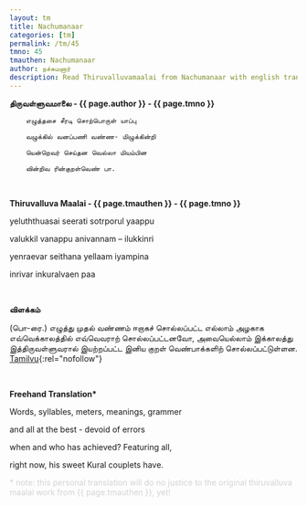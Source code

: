 ```yaml
---
layout: tm
title: Nachumanaar
categories: [tm]
permalink: /tm/45
tmno: 45
tmauthen: Nachumanaar
author: நச்சுமனார்
description: Read Thiruvalluvamaalai from Nachumanaar with english translation
---
```


**திருவள்ளுவமாலை - {{ page.author }} - {{ page.tmno }}**
	
        எழுத்தசை சீரடி சொற்பொருள் யாப்பு

        வழுக்கில் வனப்பணி வண்ண- மிழுக்கின்றி

        யென்றெவர் செய்தன வெல்லா மியம்பின

        வின்றிவ ரின்குறள்வெண் பா.

<br>

**Thiruvalluva Maalai - {{ page.tmauthen }} - {{ page.tmno }}**

yeluththuasai seerati sotrporul yaappu

valukkil vanappu anivannam – ilukkinri

yenraevar seithana yellaam iyampina

inrivar inkuralvaen paa

<br>

**விளக்கம்**

(பொ-ரை.) எழுத்து முதல் வண்ணம் ஈறாகச் சொல்லப்பட்ட எல்லாம் அழகாக எவ்வெக்காலத்தில் எவ்வெவராற் சொல்லப்பட்டனவோ, அவையெல்லாம் இக்காலத்து இத்திருவள்ளுவரால் இயற்றப்பட்ட இனிய குறள் வெண்பாக்களிற் சொல்லப்பட்டுள்ளன.
[Tamilvu](http://www.tamilvu.org/library/l2100/html/l2100vur.htm){:rel="nofollow"}

<br>

**Freehand Translation\***

Words, syllables, meters, meanings, grammer

and all at the best - devoid of errors

when and who has achieved? Featuring all,

right now, his sweet Kural couplets have.

<p style="color: lightgrey;">* note: this personal translation will do no justice to the original thiruvalluva maalai work from {{ page.tmauthen }}, yet!</p>

